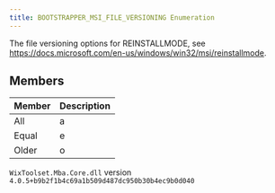 ```yaml
---
title: BOOTSTRAPPER_MSI_FILE_VERSIONING Enumeration
---
```

The file versioning options for REINSTALLMODE, see https://docs.microsoft.com/en-us/windows/win32/msi/reinstallmode.
## Members
| Member | Description |
| ------ | ----------- |
| All | a |
| Equal | e |
| Older | o |
`WixToolset.Mba.Core.dll` version `4.0.5+b9b2f1b4c69a1b509d487dc950b30b4ec9b0d040`
